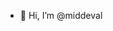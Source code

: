- 👋 Hi, I’m @middeval
<!---
middeval/middeval is a ✨ special ✨ repository because its `README.md` (this file) appears on your GitHub profile.
You can click the Preview link to take a look at your changes.
--->
